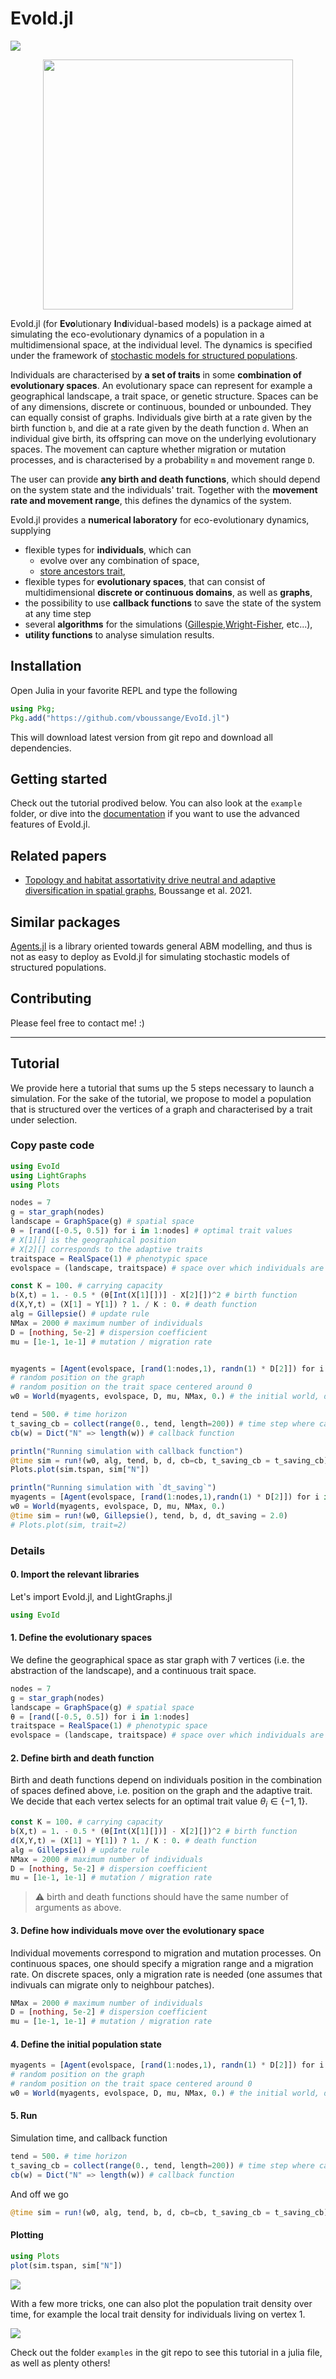 # EvoId.jl
<!-- [![](https://img.shields.io/badge/docs-stable-blue.svg)](https://vboussange.github.io/EvoId.jl/stable) -->
<!-- For now we only direct to dev documentation. In the future, one will need to deploy a ssh key to and use TagBot. -->
[![](https://img.shields.io/badge/docs-dev-blue.svg)](https://vboussange.github.io/EvoId.jl/dev)
<!-- [![Build Status](https://github.com/vboussange/EvoId.jl/workflows/CI/badge.svg)](https://github.com/vboussange/EvoId.jl/actions) -->

<div align="center"><img src="docs/src/assets/gif_evoid.gif" width="400"></img> </div>

EvoId.jl (for **Evo**lutionary **I**n**d**ividual-based models) is a package aimed at simulating the eco-evolutionary dynamics of a population in a multidimensional space, at the individual level. The dynamics is specified under the framework of [stochastic models for structured populations](https://arxiv.org/abs/1506.04165).

Individuals are characterised by **a set of traits** in some **combination of evolutionary spaces**. An evolutionary space can represent for example a geographical landscape, a trait space, or genetic structure. Spaces can be of any dimensions, discrete or continuous, bounded or unbounded. They can equally consist of graphs. Individuals give birth at a rate given by the birth function `b`, and die at a rate given by the death function `d`. When an individual give birth, its offspring can move on the underlying evolutionary spaces. The movement can capture whether migration or mutation processes, and is characterised by a probability `m` and movement range `D`.

The user can provide **any birth and death functions**, which should depend on the system state and the individuals' trait. Together with the **movement rate and movement range**, this defines the dynamics of the system.

EvoId.jl provides a **numerical laboratory** for eco-evolutionary dynamics, supplying

- flexible types for **individuals**, which can
    - evolve over any combination of space,
    - [store ancestors trait](https://vboussange.github.io/EvoId.jl/dev/examples/gradient.html#lineages),
- flexible types for **evolutionary spaces**, that can consist of multidimensional **discrete or continuous domains**, as well as **graphs**,
- the possibility to use **callback functions** to save the state of the system at any time step
- several **algorithms** for the simulations ([Gillespie](https://en.wikipedia.org/wiki/Gillespie_algorithm),[Wright-Fisher](https://en.wikipedia.org/wiki/Moran_process), etc...),
- **utility functions** to analyse simulation results.

## Installation
Open Julia in your favorite REPL and type the following

```julia
using Pkg;
Pkg.add("https://github.com/vboussange/EvoId.jl")
```

This will download latest version from git repo and download all dependencies.

## Getting started
Check out the tutorial prodived below. You can also look at the `example` folder, or dive into the [documentation](https://vboussange.github.io/EvoId.jl/dev) if you want to use the advanced features of EvoId.jl. 

## Related papers
- [Topology and habitat assortativity drive neutral and adaptive diversification in spatial graphs](https://www.biorxiv.org/content/10.1101/2021.07.06.451404v2), Boussange et al. 2021.

## Similar packages
[Agents.jl](https://juliadynamics.github.io/Agents.jl/) is a library oriented towards general ABM modelling, and thus is not as easy to deploy as EvoId.jl for simulating stochastic models of structured populations.

## Contributing 
Please feel free to contact me! :)


-----
## Tutorial
We provide here a tutorial that sums up the 5 steps necessary to launch a simulation. For the sake of the tutorial, we propose to model a population that is structured over the vertices of a graph and characterised by a trait under selection.

### Copy paste code
```julia
using EvoId
using LightGraphs
using Plots

nodes = 7
g = star_graph(nodes)
landscape = GraphSpace(g) # spatial space
θ = [rand([-0.5, 0.5]) for i in 1:nodes] # optimal trait values
# X[1][] is the geographical position
# X[2][] corresponds to the adaptive traits
traitspace = RealSpace(1) # phenotypic space
evolspace = (landscape, traitspace) # space over which individuals are structured

const K = 100. # carrying capacity
b(X,t) = 1. - 0.5 * (θ[Int(X[1][])] - X[2][])^2 # birth function
d(X,Y,t) = (X[1] ≈ Y[1]) ? 1. / K : 0. # death function
alg = Gillepsie() # update rule
NMax = 2000 # maximum number of individuals
D = [nothing, 5e-2] # dispersion coefficient
mu = [1e-1, 1e-1] # mutation / migration rate


myagents = [Agent(evolspace, [rand(1:nodes,1), randn(1) * D[2]]) for i in 1:K] # array containing the founder individuals
# random position on the graph
# random position on the trait space centered around 0
w0 = World(myagents, evolspace, D, mu, NMax, 0.) # the initial world, defined at time 0.

tend = 500. # time horizon
t_saving_cb = collect(range(0., tend, length=200)) # time step where callback function is called
cb(w) = Dict("N" => length(w)) # callback function

println("Running simulation with callback function")
@time sim = run!(w0, alg, tend, b, d, cb=cb, t_saving_cb = t_saving_cb)
Plots.plot(sim.tspan, sim["N"])

println("Running simulation with `dt_saving`")
myagents = [Agent(evolspace, [rand(1:nodes,1),randn(1) * D[2]]) for i in 1:K]
w0 = World(myagents, evolspace, D, mu, NMax, 0.)
@time sim = run!(w0, Gillepsie(), tend, b, d, dt_saving = 2.0)
# Plots.plot(sim, trait=2)
```

### Details
#### 0. Import the relevant libraries
Let's import EvoId.jl, and LightGraphs.jl
```julia
using EvoId
```

#### 1. Define the evolutionary spaces
We define the geographical space as star graph with 7 vertices (i.e. the abstraction of the landscape), and a continuous trait space.

```julia
nodes = 7
g = star_graph(nodes)
landscape = GraphSpace(g) # spatial space
θ = [rand([-0.5, 0.5]) for i in 1:nodes]
traitspace = RealSpace(1) # phenotypic space
evolspace = (landscape, traitspace) # space over which individuals are structured
```

#### 2. Define birth and death function
Birth and death functions depend on individuals position in the combination of spaces defined above, i.e. position on the graph and the adaptive trait.
We decide that each vertex selects for an optimal trait value $`\theta_i \in \{-1,1\}`$.

```julia
const K = 100. # carrying capacity
b(X,t) = 1. - 0.5 * (θ[Int(X[1][])] - X[2][])^2 # birth function
d(X,Y,t) = (X[1] ≈ Y[1]) ? 1. / K : 0. # death function
alg = Gillepsie() # update rule
NMax = 2000 # maximum number of individuals
D = [nothing, 5e-2] # dispersion coefficient
mu = [1e-1, 1e-1] # mutation / migration rate
```
> :warning: birth and death functions should have the same number of arguments as above.

#### 3. Define how individuals move over the evolutionary space
Individual movements correspond to migration and mutation processes. On continuous spaces, one should specify a migration range and a migration rate. On discrete spaces, only a migration rate is needed (one assumes that indivuals can migrate only to neighbour patches).

```julia
NMax = 2000 # maximum number of individuals
D = [nothing, 5e-2] # dispersion coefficient
mu = [1e-1, 1e-1] # mutation / migration rate
```

#### 4. Define the initial population state

```julia
myagents = [Agent(evolspace, [rand(1:nodes,1), randn(1) * D[2]]) for i in 1:K] # array containing the founder individuals
# random position on the graph
# random position on the trait space centered around 0
w0 = World(myagents, evolspace, D, mu, NMax, 0.) # the initial world, defined at time 0.
```

#### 5. Run
Simulation time, and callback function

```julia
tend = 500. # time horizon
t_saving_cb = collect(range(0., tend, length=200)) # time step where callback function is called
cb(w) = Dict("N" => length(w)) # callback function
```


And off we go

```julia
@time sim = run!(w0, alg, tend, b, d, cb=cb, t_saving_cb = t_saving_cb)
```
#### Plotting
```julia
using Plots
plot(sim.tspan, sim["N"])
```

![](docs/src/assets/tutorials/delta_comp_wsize.png)

With a few more tricks, one can also plot the population trait density over time, for example the local trait density for individuals living on vertex 1.

![](docs/src/assets/ABM_local_trait_dens_adapt.png)

Check out the folder `examples` in the git repo to see this tutorial in a julia file, as well as plenty others!
